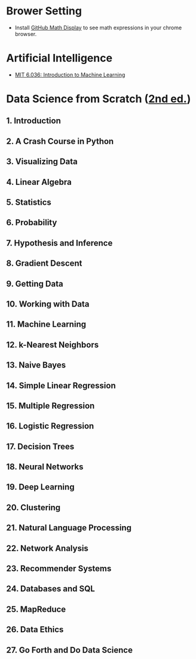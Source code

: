 # Brower Setting
- Install [GitHub Math Display](https://chrome.google.com/webstore/detail/github-math-display/cgolaobglebjonjiblcjagnpmdmlgmda/related?hl=en) to see math expressions in your chrome browser.

# Artificial Intelligence
- [MIT 6.036: Introduction to Machine Learning](./mit6036/README.md)


# Data Science from Scratch ([2nd ed.](https://www.amazon.com/Data-Science-Scratch-Principles-Python/dp/1492041130/ref=sr_1_1?crid=36YGPBO2HLBM3&keywords=data+science+from+scratch&qid=1644240129&s=books&sprefix=data+science+from%2Cstripbooks%2C357&sr=1-1))

## 1. Introduction
## 2. A Crash Course in Python
## 3. Visualizing Data
## 4. Linear Algebra
## 5. Statistics
## 6. Probability
## 7. Hypothesis and Inference
## 8. Gradient Descent
## 9. Getting Data
## 10. Working with Data
## 11. Machine Learning
## 12. k-Nearest Neighbors
## 13. Naive Bayes
## 14. Simple Linear Regression
## 15. Multiple Regression
## 16. Logistic Regression
## 17. Decision Trees
## 18. Neural Networks
## 19. Deep Learning
## 20. Clustering
## 21. Natural Language Processing
## 22. Network Analysis
## 23. Recommender Systems
## 24. Databases and SQL
## 25. MapReduce
## 26. Data Ethics
## 27. Go Forth and Do Data Science
